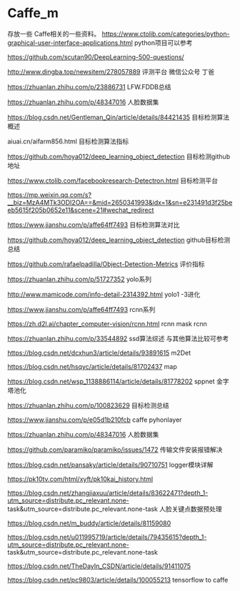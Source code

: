 # Caffe_m
存放一些 Caffe相关的一些资料。
https://www.ctolib.com/categories/python-graphical-user-interface-applications.html    python项目可以参考

https://github.com/scutan90/DeepLearning-500-questions/

http://www.dingba.top/newsitem/278057889  评测平台  微信公众号 丁爸

https://zhuanlan.zhihu.com/p/23886731  LFW.FDDB总结

https://zhuanlan.zhihu.com/p/48347016  人脸数据集

https://blog.csdn.net/Gentleman_Qin/article/details/84421435  目标检测算法概述

aiuai.cn/aifarm856.html   目标检测算法指标

https://github.com/hoya012/deep_learning_object_detection  目标检测github地址

https://www.ctolib.com/facebookresearch-Detectron.html  目标检测平台

https://mp.weixin.qq.com/s?__biz=MzA4MTk3ODI2OA==&mid=2650341993&idx=1&sn=e231491d3f25beeb5615f205b0652e11&scene=21#wechat_redirect

https://www.jianshu.com/p/affe64ff7493   目标检测算法对比

https://github.com/hoya012/deep_learning_object_detection   github目标检测总结

https://github.com/rafaelpadilla/Object-Detection-Metrics   评价指标

https://zhuanlan.zhihu.com/p/51727352   yolo系列

http://www.mamicode.com/info-detail-2314392.html   yolo1 -3进化

https://www.jianshu.com/p/affe64ff7493   rcnn系列

https://zh.d2l.ai/chapter_computer-vision/rcnn.html   rcnn  mask rcnn

https://zhuanlan.zhihu.com/p/33544892   ssd算法综述 与其他算法比较可参考

https://blog.csdn.net/dcxhun3/article/details/93891615  m2Det

https://blog.csdn.net/hsqyc/article/details/81702437   map

https://blog.csdn.net/wsp_1138886114/article/details/81778202   sppnet 金字塔池化

https://zhuanlan.zhihu.com/p/100823629   目标检测总结

https://www.jianshu.com/p/e05d1b210fcb caffe pyhonlayer

https://zhuanlan.zhihu.com/p/48347016  人脸数据集 

https://github.com/paramiko/paramiko/issues/1472   传输文件安装报错解决

https://blog.csdn.net/pansaky/article/details/90710751   logger模块详解

https://pk10tv.com/html/xyft/pk10kai_history.html

https://blog.csdn.net/zhangjiaxuu/article/details/83622471?depth_1-utm_source=distribute.pc_relevant.none-
task&utm_source=distribute.pc_relevant.none-task   人脸关键点数据预处理

https://blog.csdn.net/m_buddy/article/details/81159080

https://blog.csdn.net/u011995719/article/details/79435615?depth_1-utm_source=distribute.pc_relevant.none-
task&utm_source=distribute.pc_relevant.none-task

https://blog.csdn.net/TheDayIn_CSDN/article/details/91411075

https://blog.csdn.net/pc9803/article/details/100055213  tensorflow to caffe
